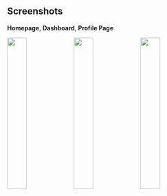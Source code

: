 ## Screenshots

**Homepage**, **Dashboard**, **Profile Page**

<p float="left">
  <img src="path/to/homepage.png" width="30%" />
  <img src="path/to/dashboard.png" width="30%" />
  <img src="path/to/profile.png" width="30%" />
</p>

